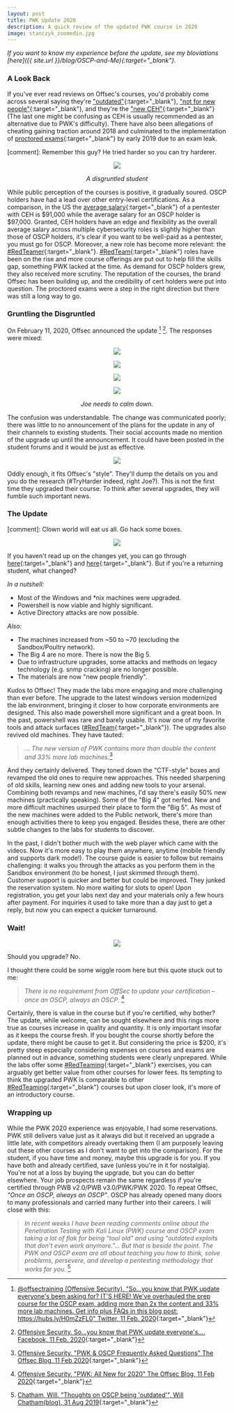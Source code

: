 ```yaml
---
layout: post
title: PWK Update 2020
description: A quick review of the updated PWK course in 2020
image: stanczyk_zoomedin.jpg
---
```


*If you want to know my experience before the update, see my bloviations [here]({{ site.url }}/blog/OSCP-and-Me){:target="_blank"}.*

### A Look Back

If you've ever read reviews on Offsec's courses, you'd probably come across several saying they're ["outdated"](https://community.infosecinstitute.com/discussion/134006/interesting-article-it-s-time-to-move-on-from-offensive-security-certifications){:target="_blank"}, ["not for new people"](https://www.reddit.com/r/AskNetsec/comments/4uzril/pwkoscp_is_not_for_new_people/){:target="_blank"}, and they're the ["new CEH"](https://infosec.exchange/@tnkr/100807652073155230){:target="_blank"} (The last one might be confusing as CEH is usually recommended as an alternative due to PWK's difficulty). There have also been allegations of cheating gaining traction around 2018 and culminated to the implementation of [proctored exams](https://www.csoonline.com/article/3336068/oscp-cheating-allegations-a-reminder-to-verify-hacking-skills-when-hiring.html){:target="_blank"} by early 2019 due to an exam leak.

[comment]: Remember this guy? He tried harder so you can try harderer.
<p align="center"><img src="{{ site.url }}/assets/img/cyb3rsick_ihelped.jpg" /></p>
<p align="center"><em>A disgruntled student</em></p>

While public perception of the courses is positive, it gradually soured. OSCP holders have had a lead over other entry-level certifications. As a comparison, in the US the [average salary](https://www.payscale.com/research/US/Certification=Offensive_Security_Certified_Professional_(OSCP)/Salary){:target="_blank"} of a pentester with CEH is $91,000 while the average salary for an OSCP holder is $97,000. Granted, CEH holders have an edge and flexibility as the overall average salary across multiple cybersecurity roles is slightly higher than those of OSCP holders, it's clear if you want to be well-paid as a pentester, you must go for OSCP. Moreover, a new role has become more relevant: the [\#RedTeamer](https://twitter.com/hashtag/redteam){:target="_blank"}. [\#RedTeam](https://twitter.com/hashtag/redteam){:target="_blank"} roles have been on the rise and more course offerings are put out to help fill the skills gap, something PWK lacked at the time. As demand for OSCP holders grew, they also received more scrutiny. The reputation of the courses, the brand Offsec has been building up, and the credibility of cert holders were put into question. The proctored exams were a step in the right direction but there was still a long way to go.

### Gruntling the Disgruntled
On February 11, 2020, Offsec announced the update [^1] [^2]. The responses were mixed:
<p align="center">
<img src="{{ site.url }}/assets/img/cool2.png" />
</p>
<p align="center">
<img src="{{ site.url }}/assets/img/justenrolled2.png" />
</p>
<p align="center">
<img src="{{ site.url }}/assets/img/wrongo.png" />
</p>

<p align="center">
<img src="{{ site.url }}/assets/img/payharder.png" />
</p>
<p align="center"><em>Joe needs to calm down.</em></p>

The confusion was understandable. The change was communicated poorly; there was little to no announcement of the plans for the update in any of their channels to existing students. Their social accounts made no mention of the upgrade up until the announcement. It could have been posted in the student forums and it would be just as effective.

<p align="center">
<img src="{{ site.url }}/assets/img/gimmedatawae.jpg" />
</p>

Oddly enough, it fits Offsec's "style". They'll dump the details on you and you do the research (\#TryHarder indeed, right Joe?). This is not the first time they upgraded their course. To think after several upgrades, they will fumble such important news.

### The Update

[comment]: Clown world will eat us all. Go hack some boxes.
<p align="center">
<img src="{{ site.url }}/assets/img/stanczyk_scaled.jpg" />
</p>

If you haven't read up on the changes yet, you can go through [here](https://www.offensive-security.com/offsec/pwk-2020-update/){:target="_blank"} and [here](https://www.offensive-security.com/pwk-oscp/){:target="_blank"}. But if you're a returning student, what changed?

*In a nutshell:*
* Most of the Windows and \*nix machines were upgraded.
* Powershell is now viable and highly significant.
* Active Directory attacks are now possible.

*Also:*
* The machines increased from ~50 to ~70 (excluding the Sandbox/Poultry network).
* The Big 4 are no more. There is now the Big 5.
* Due to infrastructure upgrades, some attacks and methods on legacy technology (e.g. snmp cracking) are no longer possible.
* The materials are now "new people friendly".

Kudos to Offsec! They made the labs more engaging and more challenging than ever before. The upgrade to the latest windows version modernized the lab environment, bringing it closer to how corporate environments are designed. This also made powershell more significant and a great boon. In the past, powershell was rare and barely usable. It's now one of my favorite tools and attack surfaces ([\#RedTeam](https://twitter.com/hashtag/redteam){:target="_blank"}). The upgrades also revived old machines. They have tauted:

> *... The new version of PWK contains more than double the content and 33% more lab machines.*[^3]

And they certainly delivered. They toned down the "CTF-style" boxes and revamped the old ones to require new approaches. This needed sharpening of old skills, learning new ones and adding new tools to your arsenal. Combining both revamps and new machines, I'd say there's easily 50% new machines (practically speaking). Some of the "Big 4" got nerfed. New and more difficult machines usurped their place to form the "Big 5". As most of the new machines were added to the Public network, there's more than enough activities there to keep you engaged. Besides these, there are other subtle changes to the labs for students to discover.

In the past, I didn't bother much with the web player which came with the videos. Now it's more easy to play them anywhere, anytime (mobile friendly and supports dark mode!). The course guide is easier to follow but remains challenging: it walks you through the attacks as you perform them in the Sandbox environment (to be honest, I just skimmed through them). Customer support is quicker and better but could be improved. They junked the reservation system. No more waiting for slots to open! Upon registration, you get your labs next day and your materials only a few hours after payment. For inquiries it used to take more than a day just to get a reply, but now you can expect a quicker turnaround.

### Wait!
<p align="center">
<img src="{{ site.url }}/assets/img/beforeyoubuy_oscp.png" />
</p>

Should you upgrade? No.

I thought there could be some wiggle room here but this quote stuck out to me:

> *There is no requirement from OffSec to update your certification – once an OSCP, always an OSCP.* [^4]

Certainly, there is value in the course but if you're certified, why bother? The update, while welcome, can be sought elsewhere and this rings more true as courses increase in quality and quantity. It is only important insofar as it keeps the course fresh. If you bought the course shortly before the update, there might be cause to get it. But considering the price is $200, it's pretty steep especially considering expenses on courses and exams are planned out in advance, something students were clearly unprepared. While the labs offer some [\#RedTeaming](https://twitter.com/hashtag/redteam){:target="_blank"} exercises, you can arguably get better value from other courses for lower fees. Its tempting to think the upgraded PWK is comparable to other [\#RedTeaming](https://twitter.com/hashtag/redteam){:target="_blank"} courses but upon closer look, it's more of an introductory course.

### Wrapping up
While the PWK 2020 experience was enjoyable, I had some reservations. PWK still delivers value just as it always did but it received an upgrade a little late, with competitors already overtaking them (I am purposely leaving out these other courses as I don't want to get into the comparison). For the student, if you have time and money, maybe this upgrade is for you. If you have both and already certified, save (unless you're in it for nostalgia). You're not at a loss by buying the upgrade, but you can do better elsewhere. Your job prospects remain the same regardless if you're certified through PWB v2.0/PWB v3.0/PWK/PWK 2020. To repeat Offsec, *"Once an OSCP, always an OSCP"*. OSCP has already opened many doors to many professionals and carried many further into their careers. I will close with this:

> *In recent weeks I have been reading comments online about the Penetration Testing with Kali Linux (PWK) course and OSCP exam taking a lot of flak for being “tool old” and using "outdated exploits that don’t even work anymore."... But that is beside the point. The PWK and OSCP exam are all about teaching you how to think, solve problems, persevere, and develop a pentesting methodology that works for you.* [^5]

[^1]: [@offsectraining (Offensive Security). "So...you know that PWK update everyone's been asking for? IT'S HERE! We've overhauled the prep course for the OSCP exam, adding more than 2x the content and 33% more lab machines. Get info plus FAQs in this blog post: https://hubs.ly/H0mZzFL0" Twitter, 11 Feb. 2020](https://twitter.com/offsectraining/status/1227242809805066240){:target="_blank"}
[^2]: [Offensive Security. So...you know that PWK update everyone's.... Facebook, 11 Feb. 2020](https://www.facebook.com/offsec/photos/a.1005384106165595/2760935590610429/){:target="_blank"}
[^3]: [Offensive Security. "PWK & OSCP Frequently Asked Questions" The Offsec Blog, 11 Feb 2020](https://www.offensive-security.com/offsec/pwk-oscp-faq/){:target="_blank"}
[^4]: [Offensive Security. "PWK: All New for 2020" The Offsec Blog, 11 Feb 2020](https://www.offensive-security.com/offsec/pwk-2020-update/){:target="_blank"}
[^5]: [Chatham, Will. "Thoughts on OSCP being 'outdated'", Will Chatham(blog), 31 Aug 2019](https://www.willchatham.com/general/thoughts-on-oscp-being-outdated/){:target="_blank"}

